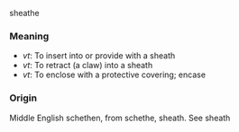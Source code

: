 sheathe
### Meaning
+ _vt_: To insert into or provide with a sheath
+ _vt_: To retract (a claw) into a sheath
+ _vt_: To enclose with a protective covering; encase

### Origin

Middle English schethen, from schethe, sheath. See sheath
